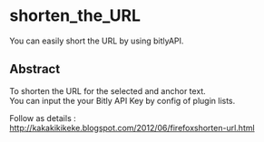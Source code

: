 shorten_the_URL
================
You can easily short the URL by using bitlyAPI.

Abstract
--------
To shorten the URL for the selected and anchor text.  
You can input the your Bitly API Key by config of plugin lists.  

Follow as details :  
http://kakakikikeke.blogspot.com/2012/06/firefoxshorten-url.html